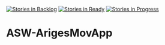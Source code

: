 [![Stories in Backlog](https://badge.waffle.io/Ariadna-Software/ASW-ArigesMovApp.png?label=backlog&title=Open)](https://waffle.io/Ariadna-Software/ASW-ArigesMovApp)
[![Stories in Ready](https://badge.waffle.io/Ariadna-Software/ASW-ArigesMovApp.png?label=ready&title=Ready)](https://waffle.io/Ariadna-Software/ASW-ArigesMovApp)
[![Stories in Progress](https://badge.waffle.io/Ariadna-Software/ASW-ArigesMovApp.png?label=in%20progress&title=In%20Progress)](http://waffle.io/Ariadna-Software/ASW-ArigesMovApp)
# ASW-ArigesMovApp
